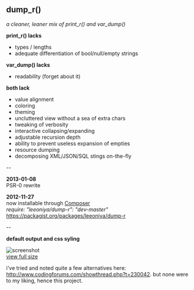 ## dump_r()
_a cleaner, leaner mix of print_r() and var_dump()_

__print_r() lacks__

  - types / lengths
  - adequate differentiation of bool/null/empty strings

__var_dump() lacks__

  - readability (forget about it)

__both lack__

  - value alignment
  - coloring
  - theming
  - uncluttered view without a sea of extra chars
  - tweaking of verbosity
  - interactive collapsing/expanding
  - adjustable recursion depth
  - ability to prevent useless expansion of empties
  - resource dumping
  - decomposing XML/JSON/SQL stings on-the-fly

--

__2013-01-08__  
PSR-0 rewrite

__2012-11-27__  
now installable through [Composer](http://getcomposer.org/)  
_require: "leeoniya/dump-r": "dev-master"_  
https://packagist.org/packages/leeoniya/dump-r

--

__default output and css syling__

![screenshot](https://github.com/leeoniya/dump_r.php/raw/master/dump_r_th.png "example.php")  
[view full size](https://github.com/leeoniya/dump_r.php/raw/master/dump_r.png)

i've tried and noted quite a few alternatives here: http://www.codingforums.com/showthread.php?t=230042. but none were to my liking, hence this project.